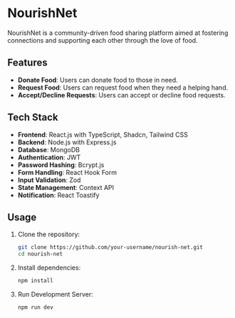 # NourishNet

NourishNet is a community-driven food sharing platform aimed at fostering connections and supporting each other through the love of food.

## Features

- **Donate Food**: Users can donate food to those in need.
- **Request Food**: Users can request food when they need a helping hand.
- **Accept/Decline Requests**: Users can accept or decline food requests.

## Tech Stack

- **Frontend**: React.js with TypeScript, Shadcn, Tailwind CSS
- **Backend**: Node.js with Express.js
- **Database**: MongoDB
- **Authentication**: JWT
- **Password Hashing**: Bcrypt.js
- **Form Handling**: React Hook Form
- **Input Validation**: Zod
- **State Management**: Context API
- **Notification**: React Toastify

## Usage

1. Clone the repository:

   ```bash
   git clone https://github.com/your-username/nourish-net.git
   cd nourish-net

2. Install dependencies:

   ```bash
   npm install
   
3. Run Development Server:

   ```bash
   npm run dev 
